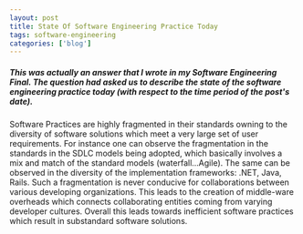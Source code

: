 ```yaml
---
layout: post
title: State Of Software Engineering Practice Today
tags: software-engineering
categories: ['blog']
---
```



##### This was actually an answer that I wrote in my Software Engineering Final. The question had asked us to describe the state of the software engineering practice today (with respect to the time period of the post's date).  

Software Practices are highly fragmented in their standards owning to the diversity of software solutions which meet a very large set of user requirements. For instance one can observe the fragmentation in the standards in the SDLC models being adopted, which basically involves a mix and match of the standard models (waterfall...Agile). The same can be observed in the diversity of the implementation frameworks: .NET, Java, Rails. Such a fragmentation is never conducive for collaborations between various developing organizations. This leads to the creation of middle-ware overheads which connects collaborating entities coming from varying developer cultures. Overall this leads towards inefficient software practices which result in substandard software solutions.